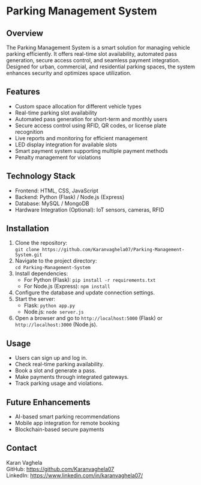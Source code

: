 # Parking Management System

## Overview
The Parking Management System is a smart solution for managing vehicle parking efficiently. It offers real-time slot availability, automated pass generation, secure access control, and seamless payment integration. Designed for urban, commercial, and residential parking spaces, the system enhances security and optimizes space utilization.

## Features
- Custom space allocation for different vehicle types  
- Real-time parking slot availability  
- Automated pass generation for short-term and monthly users  
- Secure access control using RFID, QR codes, or license plate recognition  
- Live reports and monitoring for efficient management  
- LED display integration for available slots  
- Smart payment system supporting multiple payment methods  
- Penalty management for violations  

## Technology Stack
- Frontend: HTML, CSS, JavaScript  
- Backend: Python (Flask) / Node.js (Express)  
- Database: MySQL / MongoDB  
- Hardware Integration (Optional): IoT sensors, cameras, RFID  

## Installation
1. Clone the repository:  
   `git clone https://github.com/Karanvaghela07/Parking-Management-System.git`  
2. Navigate to the project directory:  
   `cd Parking-Management-System`  
3. Install dependencies:  
   - For Python (Flask): `pip install -r requirements.txt`  
   - For Node.js (Express): `npm install`  
4. Configure the database and update connection settings.  
5. Start the server:  
   - Flask: `python app.py`  
   - Node.js: `node server.js`  
6. Open a browser and go to `http://localhost:5000` (Flask) or `http://localhost:3000` (Node.js).  

## Usage
- Users can sign up and log in.  
- Check real-time parking availability.  
- Book a slot and generate a pass.  
- Make payments through integrated gateways.  
- Track parking usage and violations.  

## Future Enhancements
- AI-based smart parking recommendations  
- Mobile app integration for remote booking  
- Blockchain-based secure payments  



## Contact
Karan Vaghela  
GitHub: https://github.com/Karanvaghela07  
LinkedIn: https://www.linkedin.com/in/karanvaghela07/  
